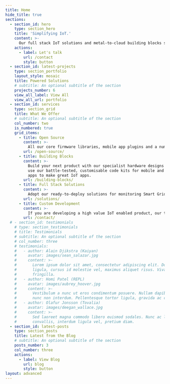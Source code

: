 ```yaml
---
title: Home
hide_title: true
sections:
  - section_id: hero
    type: section_hero
    title: 'Simplifying IoT.'
    content: >-
      Our full stack IoT solutions and metal-to-cloud building blocks save months of effort and generate millions in revenue for customers worldwide. What are you working on?
    actions:
      - label: Let's talk
        url: /contact
        style: button
  - section_id: latest-projects
    type: section_portfolio
    layout_style: mosaic
    title: Powered Solutions
    # subtitle: An optional subtitle of the section
    projects_number: 6
    view_all_label: View All
    view_all_url: portfolio
  - section_id: services
    type: section_grid
    title: What We Offer
    # subtitle: An optional subtitle of the section
    col_number: two
    is_numbered: true
    grid_items:
      - title: Open Source
        content: >-
          All our core firmware libraries, mobile app plugins and a number of our hardware designs are in the open domain. Our firmware and software blocks are MIT licensed and hardware designs are OSHWA certified. 
        url: /open-source/
      - title: Building Blocks
        content: >-
          Build your next product with our specialist hardware designs or 
          use our battle-tested, customisable code kits for mobile and voice 
          apps to make great IoT apps.
        url: /building-blocks/
      - title: Full Stack Solutions
        content: >-
          Adopt our ready-to-deploy solutions for monitoring Smart Grids and agricultural irrigation pumps or to implement RFID based traceability.
        url: /solutions/
      - title: Custom Development
        content: >-
          If you are developing a high value IoT enabled product, our team can help you deliver secure, scalable solutions across hardware, firmware, cloud and data visualisation.
        url: /contact/
  # - section_id: testimonials
    # type: section_testimonials
    # title: Testimonials
    # subtitle: An optional subtitle of the section
    # col_number: three
    # testimonials:
    #   - author: Alain Djikstra (Kaiyan)
    #     avatar: images/sean_salazar.jpg
    #     content: >-
    #       Lorem ipsum dolor sit amet, consectetur adipiscing elit. Donec nisl
    #       ligula, cursus id molestie vel, maximus aliquet risus. Vivamus in nibh
    #       fringilla.
    #   - author: Homi Patel (REPL)
    #     avatar: images/aubrey_hoover.jpg
    #     content: >-
    #       Vestibulum a nunc ut eros condimentum posuere. Nullam dapibus quis
    #       nunc non interdum. Pellentesque tortor ligula, gravida ac commodo eu.
    #   - author: Olafur Jonsson (Tovalia)
    #     avatar: images/deegan_wallace.jpg
    #     content: >-
    #       Sed laoreet magna commodo libero euismod sodales. Nunc ac libero
    #       convallis, interdum ligula vel, pretium diam.
  - section_id: latest-posts
    type: section_posts
    title: Latest from the Blog
    # subtitle: An optional subtitle of the section
    posts_number: 3
    col_number: three
    actions:
      - label: View Blog
        url: blog
        style: button
layout: advanced
---
```

